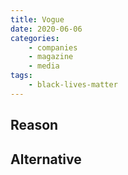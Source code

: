 ```yaml
---
title: Vogue
date: 2020-06-06
categories:
    - companies
    - magazine
    - media
tags:
    - black-lives-matter
---
```


## Reason


## Alternative

